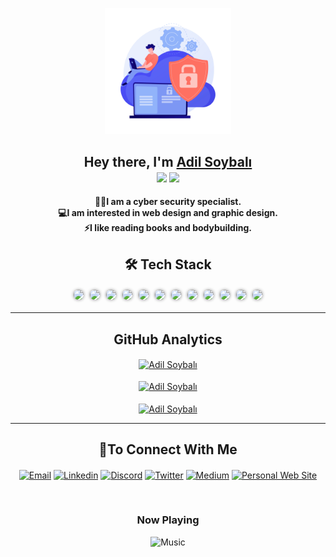 <p align="center"><img width="40%" height="auto" src="20945597.png" /></p>
<h2 align="center">Hey there, I'm <a href="https://adilsoybali.com.tr">Adil Soybalı</a><br> <img src="https://media.giphy.com/media/hvRJCLFzcasrR4ia7z/giphy.gif" width="38"> <img src="https://emojis.slackmojis.com/emojis/images/1531849430/4246/blob-sunglasses.gif?1531849430" width="38"/></h2>
<p align="center">
  <b>👨‍💻I am a cyber security specialist.</b><br>
  <b>💻I am interested in web design and graphic design.</b><br>
  <b>⚡I like reading books and bodybuilding.</b><br>
</p>



<h2 align="center">🛠 Tech Stack </h2>

<!-- ![Bash](https://img.shields.io/badge/Bash-05122A?style=flat&logo=GNU+Bash&logoColor=FFFFFF)&nbsp;
![PowerShell](https://img.shields.io/badge/PowerShell-05122A?style=flat&logo=PowerShell)&nbsp;
![HTML](https://img.shields.io/badge/-HTML-05122A?style=flat&logo=HTML5&logoColor=E34F26)&nbsp;
![CSS](https://img.shields.io/badge/-CSS-05122A?style=flat&logo=CSS3&logoColor=239120)&nbsp;
![Bootstrap](https://img.shields.io/badge/-Bootstrap-05122A?style=flat&logo=bootstrap)&nbsp;
![JavaScript](https://img.shields.io/badge/-JavaScript-05122A?style=flat&logo=javascript)&nbsp;
![Git](https://img.shields.io/badge/-Git-05122A?style=flat&logo=git)&nbsp;
![Adobe Photoshop](https://img.shields.io/badge/Adobe%20Photoshop-05122A?style=flat&logo=Adobe+Photoshop)&nbsp;
![Windows](https://img.shields.io/badge/Windows-05122A?style=flat&logo=windows&logoColor=00adef)&nbsp;
![Debian](https://img.shields.io/badge/Debian-05122A?style=flat&logo=Debian&logoColor=a80030)&nbsp;
![Ubuntu](https://img.shields.io/badge/Ubuntu-05122A?style=flat&logo=Ubuntu)&nbsp;
![Kali Linux](https://img.shields.io/badge/Kali%20Linux-05122A?style=flat&logo=Kali+Linux&logoColor=367bf0)
![CentOS](https://img.shields.io/badge/CentOS-05122A?style=flat&logo=CentOs)&nbsp;

<hr><br> -->

<p align="center">
<img style="position: relative; box-shadow: 0px 0px 5px 0px rgb(0 0 0 / 48%); border-radius: 10px 10px 10px 10px; margin: 3px;" src="https://img.shields.io/static/v1?style=for-the-badge&message=GNU+Bash&color=4EAA25&logo=GNU+Bash&logoColor=FFFFFF&label="/>

<img style="position: relative; box-shadow: 0px 0px 5px 0px rgb(0 0 0 / 48%); border-radius: 10px 10px 10px 10px; margin: 3px;" src="https://img.shields.io/static/v1?style=for-the-badge&message=PowerShell&color=5391FE&logo=PowerShell&logoColor=FFFFFF&label="/>

<img style="position: relative; box-shadow: 0px 0px 5px 0px rgb(0 0 0 / 48%); border-radius: 10px 10px 10px 10px; margin: 3px;" src="https://img.shields.io/static/v1?style=for-the-badge&message=CSS3&color=1572B6&logo=CSS3&logoColor=FFFFFF&label="/>

<img style="position: relative; box-shadow: 0px 0px 5px 0px rgb(0 0 0 / 48%); border-radius: 10px 10px 10px 10px; margin: 3px;" src="https://img.shields.io/static/v1?style=for-the-badge&message=Bootstrap&color=7952B3&logo=Bootstrap&logoColor=FFFFFF&label="/>

<img style="position: relative; box-shadow: 0px 0px 5px 0px rgb(0 0 0 / 48%); border-radius: 10px 10px 10px 10px; margin: 3px;" src="https://img.shields.io/static/v1?style=for-the-badge&message=JavaScript&color=222222&logo=JavaScript&logoColor=F7DF1E&label="/>

<img style="position: relative; box-shadow: 0px 0px 5px 0px rgb(0 0 0 / 48%); border-radius: 10px 10px 10px 10px; margin: 3px;" src="https://img.shields.io/static/v1?style=for-the-badge&message=Git&color=F05032&logo=Git&logoColor=FFFFFF&label="/>

<img style="position: relative; box-shadow: 0px 0px 5px 0px rgb(0 0 0 / 48%); border-radius: 10px 10px 10px 10px; margin: 3px;" src="https://img.shields.io/static/v1?style=for-the-badge&message=Adobe+Photoshop&color=31A8FF&logo=Adobe+Photoshop&logoColor=FFFFFF&label="/>

<img style="position: relative; box-shadow: 0px 0px 5px 0px rgb(0 0 0 / 48%); border-radius: 10px 10px 10px 10px; margin: 3px;" src="https://img.shields.io/static/v1?style=for-the-badge&message=Windows&color=0078D6&logo=Windows&logoColor=FFFFFF&label="/>

<img style="position: relative; box-shadow: 0px 0px 5px 0px rgb(0 0 0 / 48%); border-radius: 10px 10px 10px 10px; margin: 3px;" src="https://img.shields.io/static/v1?style=for-the-badge&message=Debian&color=A81D33&logo=Debian&logoColor=FFFFFF&label="/>

<img style="position: relative; box-shadow: 0px 0px 5px 0px rgb(0 0 0 / 48%); border-radius: 10px 10px 10px 10px; margin: 3px;" src="https://img.shields.io/static/v1?style=for-the-badge&message=Ubuntu&color=E95420&logo=Ubuntu&logoColor=FFFFFF&label="/>

<img style="position: relative; box-shadow: 0px 0px 5px 0px rgb(0 0 0 / 48%); border-radius: 10px 10px 10px 10px; margin: 3px;" src="https://img.shields.io/static/v1?style=for-the-badge&message=Kali+Linux&color=557C94&logo=Kali+Linux&logoColor=FFFFFF&label="/>

<img style="position: relative; box-shadow: 0px 0px 5px 0px rgb(0 0 0 / 48%); border-radius: 10px 10px 10px 10px; margin: 3px;" src="https://img.shields.io/static/v1?style=for-the-badge&message=CentOS&color=262577&logo=CentOS&logoColor=FFFFFF&label="/>
</p>


---

<h2 align="center">GitHub Analytics</h2>

<p align="center">
<a href="https://github.com/adilsoybali">
  <img align="center" src="https://github-readme-stats.vercel.app/api?username=adilsoybali&show_icons=true&locale=en&include_all_commits=true&count_private=true" alt="Adil Soybalı"/>
    <br>
    <br>
  <img align="center" src="https://github-readme-stats.vercel.app/api/top-langs?username=adilsoybali&show_icons=true&locale=en&langs_count=8&count_private=true" alt="Adil Soybalı"/>
    <br>
    <br>
  <img align="center" src="https://activity-graph.herokuapp.com/graph?username=adilsoybali&theme=github&color=0c74b4&point=448cec&bg_color=FFFFFF" alt="Adil Soybalı"/><br>
</a>
</p>

---

<h2 align="center">📝To Connect With Me</h2>

<p align="center">
<a href="mailto:info@adilsoybali.com" target="_blank"><img align="center" src="https://img.shields.io/static/v1?style=for-the-badge&message=Email&color=EA4335&logo=Gmail&logoColor=FFFFFF&label=" alt="Email" /></a>
<a href="https://linkedin.com/in/adilsoybali" target="_blank"><img align="center" src="https://img.shields.io/badge/LinkedIn-0077B5?style=for-the-badge&logo=linkedin&logoColor=white" alt="Linkedin" /></a>
<a href="https://discord.com/channels/@AdilSoybali#0044" target="_blank"><img align="center" src="https://img.shields.io/badge/Discord-7289DA?style=for-the-badge&logo=discord&logoColor=white" alt="Discord" /></a>
<a href="https://twitter.com/adilsoybali" target="_blank"><img align="center" src="https://img.shields.io/badge/Twitter-1DA1F2?style=for-the-badge&logo=twitter&logoColor=white" alt="Twitter" /></a>
<a href="https://medium.com/@adilsoybali" target="_blank"><img align="center" src="https://img.shields.io/badge/Medium-12100E?style=for-the-badge&logo=medium&logoColor=white" alt="Medium" /></a>
<a href="https://adilsoybali.com/#contact" target="_blank"><img align="center" src="https://img.shields.io/badge/adilsoybali.com-448cec?style=for-the-badge&logo=koding&logoColor=white" alt="Personal Web Site" /></a>
</p>

<p align="center">
<br>
<h3 style="font-weight: bold;" align="center">Now Playing</h3>
<p align="center"> <img style="align:center;" src="https://readme-spotify-status-virid.vercel.app/api/run-spotify-status" alt="Music" width="500" /></p>
</p>
